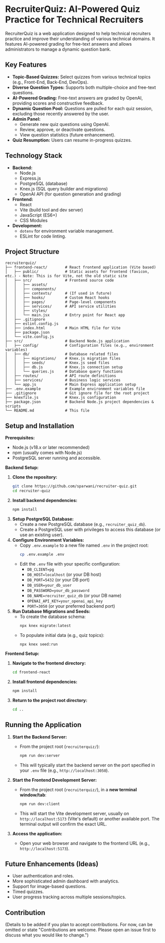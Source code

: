# RecruiterQuiz: AI-Powered Quiz Practice for Technical Recruiters

RecruiterQuiz is a web application designed to help technical recruiters practice and improve their understanding of various technical domains. It features AI-powered grading for free-text answers and allows administrators to manage a dynamic question bank.

## Key Features

*   **Topic-Based Quizzes:** Select quizzes from various technical topics (e.g., Front-End, Back-End, DevOps).
*   **Diverse Question Types:** Supports both multiple-choice and free-text questions.
*   **AI-Powered Grading:** Free-text answers are graded by OpenAI, providing scores and constructive feedback.
*   **Dynamic Question Pool:** Questions are pulled for each quiz session, excluding those recently answered by the user.
*   **Admin Panel:**
    *   Generate new quiz questions using OpenAI.
    *   Review, approve, or deactivate questions.
    *   View question statistics (future enhancement).
*   **Quiz Resumption:** Users can resume in-progress quizzes.

## Technology Stack

*   **Backend:**
    *   Node.js
    *   Express.js
    *   PostgreSQL (database)
    *   Knex.js (SQL query builder and migrations)
    *   OpenAI API (for question generation and grading)
*   **Frontend:**
    *   React
    *   Vite (build tool and dev server)
    *   JavaScript (ES6+)
    *   CSS Modules
*   **Development:**
    *   `dotenv` for environment variable management.
    *   ESLint for code linting.

## Project Structure

```
recruiterquiz/
├── frontend-react/        # React frontend application (Vite based)
│   ├── public/            # Static assets for frontend (favicon, etc.) - Note: This is for Vite, not the old static site
│   ├── src/               # Frontend source code
│   │   ├── assets/
│   │   ├── components/
│   │   ├── contexts/      # (If used in future)
│   │   ├── hooks/         # Custom React hooks
│   │   ├── pages/         # Page-level components
│   │   ├── services/      # API service utilities
│   │   ├── styles/
│   │   └── main.jsx       # Entry point for React app
│   ├── .gitignore
│   ├── eslint.config.js
│   ├── index.html         # Main HTML file for Vite
│   ├── package.json
│   └── vite.config.js
├── src/                   # Backend Node.js application
│   ├── config/            # Configuration files (e.g., environment variables)
│   ├── db/                # Database related files
│   │   ├── migrations/    # Knex.js migration files
│   │   ├── seeds/         # Knex.js seed files
│   │   ├── db.js          # Knex.js connection setup
│   │   └── queries.js     # Database query functions
│   ├── routes/            # API route definitions
│   ├── services/          # Business logic services
│   └── app.js             # Main Express application setup
├── .env.example           # Example environment variables file
├── .gitignore             # Git ignore file for the root project
├── knexfile.js            # Knex.js configuration
├── package.json           # Backend Node.js project dependencies & scripts
└── README.md              # This file
```

## Setup and Installation

**Prerequisites:**
*   Node.js (v18.x or later recommended)
*   npm (usually comes with Node.js)
*   PostgreSQL server running and accessible.

**Backend Setup:**

1.  **Clone the repository:**
    ```bash
    git clone https://github.com/sparwani/recruiter-quiz.git
    cd recruiter-quiz
    ```
2.  **Install backend dependencies:**
    ```bash
    npm install
    ```
3.  **Setup PostgreSQL Database:**
    *   Create a new PostgreSQL database (e.g., `recruiter_quiz_db`).
    *   Create a PostgreSQL user with privileges to access this database (or use an existing user).
4.  **Configure Environment Variables:**
    *   Copy `.env.example` to a new file named `.env` in the project root:
        ```bash
        cp .env.example .env
        ```
    *   Edit the `.env` file with your specific configuration:
        *   `DB_CLIENT=pg`
        *   `DB_HOST=localhost` (or your DB host)
        *   `DB_PORT=5432` (or your DB port)
        *   `DB_USER=your_db_user`
        *   `DB_PASSWORD=your_db_password`
        *   `DB_NAME=recruiter_quiz_db` (or your DB name)
        *   `OPENAI_API_KEY=your_openai_api_key`
        *   `PORT=3050` (or your preferred backend port)
5.  **Run Database Migrations and Seeds:**
    *   To create the database schema:
        ```bash
        npx knex migrate:latest
        ```
    *   To populate initial data (e.g., quiz topics):
        ```bash
        npx knex seed:run
        ```

**Frontend Setup:**

1.  **Navigate to the frontend directory:**
    ```bash
    cd frontend-react
    ```
2.  **Install frontend dependencies:**
    ```bash
    npm install
    ```
3.  **Return to the project root directory:**
    ```bash
    cd ..
    ```

## Running the Application

1.  **Start the Backend Server:**
    *   From the project root (`recruiterquiz/`):
        ```bash
        npm run dev:server 
        ```
    *   This will typically start the backend server on the port specified in your `.env` file (e.g., `http://localhost:3050`).

2.  **Start the Frontend Development Server:**
    *   From the project root (`recruiterquiz/`), in a **new terminal window/tab**:
        ```bash
        npm run dev:client
        ```
    *   This will start the Vite development server, usually on `http://localhost:5173` (Vite's default) or another available port. The terminal output will confirm the exact URL.

3.  **Access the application:**
    *   Open your web browser and navigate to the frontend URL (e.g., `http://localhost:5173`).

## Future Enhancements (Ideas)

*   User authentication and roles.
*   More sophisticated admin dashboard with analytics.
*   Support for image-based questions.
*   Timed quizzes.
*   User progress tracking across multiple sessions/topics.

## Contribution

(Details to be added if you plan to accept contributions. For now, can be omitted or state "Contributions are welcome. Please open an issue first to discuss what you would like to change.") 